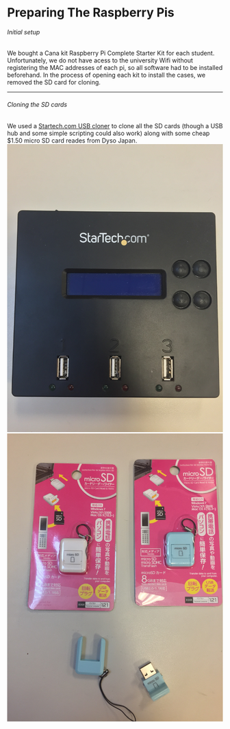 Preparing The Raspberry Pis
=================

###### Initial setup

We bought a Cana kit Raspberry Pi Complete Starter Kit for each student. Unfortunately, we do not have acess to the university Wifi without registering the MAC addresses of each pi, so all software had to be installed beforehand. In the process of opening each kit to install the cases, we removed the SD card for cloning.

-----------------

###### Cloning the SD cards

We used a [Startech.com USB cloner][1] to clone all the SD cards (though a USB hub and some simple scripting could also work) along with some cheap $1.50 micro SD card reades from Dyso Japan. 
![Cloner][2]
![readers][3]

[1]: http://www.startech.com/HDD/Duplicators/USB-1-to-2-Standalone-Flash-Drive-Duplicator-Eraser~USBDUP12
[2]: https://raw.githubusercontent.com/FABcamp/SimonGPIO2.0/master/Images/Cloner.jpg
[3]: https://raw.githubusercontent.com/FABcamp/SimonGPIO2.0/master/Images/Readers.jpg

